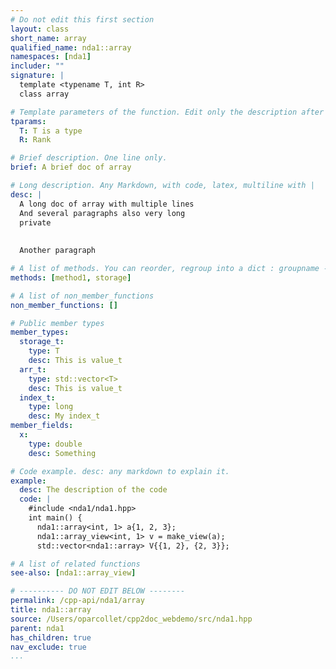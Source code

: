```yaml
---
# Do not edit this first section
layout: class
short_name: array
qualified_name: nda1::array
namespaces: [nda1]
includer: ""
signature: |
  template <typename T, int R>
  class array

# Template parameters of the function. Edit only the description after the :
tparams:
  T: T is a type
  R: Rank

# Brief description. One line only.
brief: A brief doc of array

# Long description. Any Markdown, with code, latex, multiline with |
desc: |
  A long doc of array with multiple lines
  And several paragraphs also very long
  private
  
  
  Another paragraph

# A list of methods. You can reorder, regroup into a dict : groupname -> list
methods: [method1, storage]

# A list of non_member_functions
non_member_functions: []

# Public member types
member_types:
  storage_t:
    type: T
    desc: This is value_t
  arr_t:
    type: std::vector<T>
    desc: This is value_t
  index_t:
    type: long
    desc: My index_t
member_fields:
  x:
    type: double
    desc: Something

# Code example. desc: any markdown to explain it.
example:
  desc: The description of the code
  code: |
    #include <nda1/nda1.hpp>
    int main() {
      nda1::array<int, 1> a{1, 2, 3};
      nda1::array_view<int, 1> v = make_view(a);
      std::vector<nda1::array> V{{1, 2}, {2, 3}};

# A list of related functions
see-also: [nda1::array_view]

# ---------- DO NOT EDIT BELOW --------
permalink: /cpp-api/nda1/array
title: nda1::array
source: /Users/oparcollet/cpp2doc_webdemo/src/nda1.hpp
parent: nda1
has_children: true
nav_exclude: true
...
```


